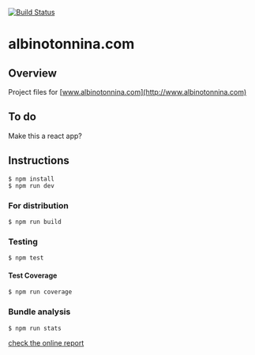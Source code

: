 [![Build Status](https://travis-ci.org/albinotonnina/albinotonnina.com.svg?branch=master)](https://travis-ci.org/albinotonnina/albinotonnina.com)

# albinotonnina.com

## Overview

Project files for [www.albinotonnina.com](http://www.albinotonnina.com)

## To do

Make this a react app?

## Instructions

	$ npm install
	$ npm run dev

### For distribution

	$ npm run build

### Testing

	$ npm test

#### Test Coverage
    $ npm run coverage

### Bundle analysis

	$ npm run stats

[check the online report](http://www.albinotonnina.com/report.html)

